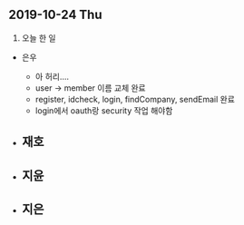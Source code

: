 ## 2019-10-24 Thu

1. 오늘 한 일
- 은우
    - 아 허리....
    - user -> member 이름 교체 완료
    - register, idcheck, login, findCompany, sendEmail 완료
    - login에서 oauth랑 security 작업 해야함

- 재호
    - 

- 지윤
  - 

- 지은
  - 